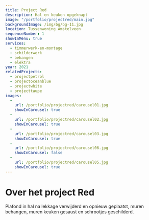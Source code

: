 ```yaml
---
title: Project Red
description: Hal en keuken opgeknapt
image: "/portfolio/projectred/main.jpg"
backgroundImage: /img/bg/bg-11.jpg
location: Tussenwoning Amstelveen
sequenceNumber: 1
showInMenu: true
services:
  - timmerwerk-en-montage
  - schilderwerk
  - behangen
  - elektra
year: 2021
relatedProjects:
  - projectpetrol
  - projectoceanblue
  - projectwhite
  - projecttaupe
images:
  -
    url: /portfolio/projectred/carousel01.jpg
    showInCarousel: true
  -  
    url: /portfolio/projectred/carousel02.jpg
    showInCarousel: true
  -
    url: /portfolio/projectred/carousel03.jpg
    showInCarousel: true
  -
    url: /portfolio/projectred/carousel06.jpg
    showInCarousel: false
  -
    url: /portfolio/projectred/carousel05.jpg
    showInCarousel: true
---
```


# Over het project Red

Plafond in hal na lekkage verwijderd en opnieuw geplaatst, muren behangen, muren keuken gesaust en schrootjes geschilderd.
